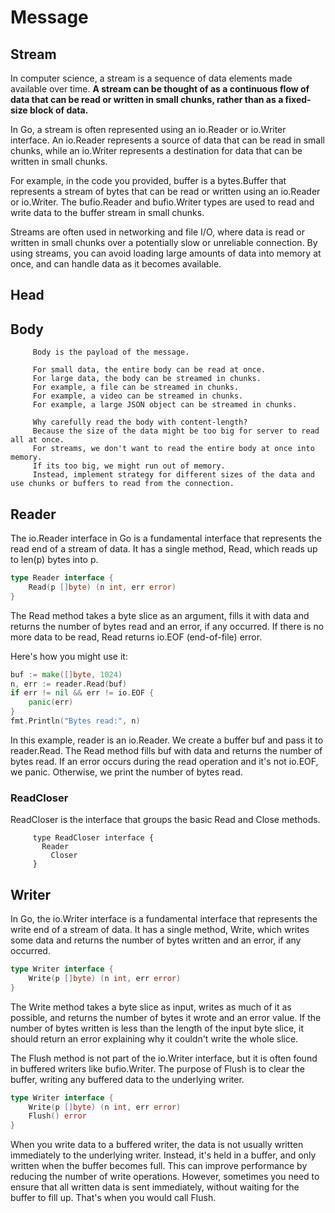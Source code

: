 
# Message

## Stream
In computer science, a stream is a sequence of data elements made available over time. **A stream can be thought of as a continuous flow of data that can be read or written in small chunks, rather than as a fixed-size block of data.**

In Go, a stream is often represented using an io.Reader or io.Writer interface. An io.Reader represents a source of data that can be read in small chunks, while an io.Writer represents a destination for data that can be written in small chunks.

For example, in the code you provided, buffer is a bytes.Buffer that represents a stream of bytes that can be read or written using an io.Reader or io.Writer. The bufio.Reader and bufio.Writer types are used to read and write data to the buffer stream in small chunks.

Streams are often used in networking and file I/O, where data is read or written in small chunks over a potentially slow or unreliable connection. By using streams, you can avoid loading large amounts of data into memory at once, and can handle data as it becomes available.

## Head

## Body
		 Body is the payload of the message.
		
		 For small data, the entire body can be read at once.
		 For large data, the body can be streamed in chunks.
		 For example, a file can be streamed in chunks.
		 For example, a video can be streamed in chunks.
		 For example, a large JSON object can be streamed in chunks.
		
		 Why carefully read the body with content-length?
		 Because the size of the data might be too big for server to read all at once.
		 For streams, we don't want to read the entire body at once into memory.
		 If its too big, we might run out of memory.
		 Instead, implement strategy for different sizes of the data and use chunks or buffers to read from the connection.


## Reader

The io.Reader interface in Go is a fundamental interface that represents the read end of a stream of data.
It has a single method, Read, which reads up to len(p) bytes into p.

```go
type Reader interface {
    Read(p []byte) (n int, err error)
}
```

The Read method takes a byte slice as an argument, fills it with data and returns the number of bytes read and an error, if any occurred.
If there is no more data to be read, Read returns io.EOF (end-of-file) error.

Here's how you might use it:

```go
buf := make([]byte, 1024)
n, err := reader.Read(buf)
if err != nil && err != io.EOF {
    panic(err)
}
fmt.Println("Bytes read:", n)
```

In this example, reader is an io.Reader. We create a buffer buf and pass it to reader.Read.
The Read method fills buf with data and returns the number of bytes read.
If an error occurs during the read operation and it's not io.EOF, we panic.
Otherwise, we print the number of bytes read.

### ReadCloser
ReadCloser is the interface that groups the basic Read and Close methods.
	
```
	 type ReadCloser interface {
	   Reader
	 	 Closer
	 }
```


## Writer

In Go, the io.Writer interface is a fundamental interface that represents the write end of a stream of data.
It has a single method, Write, which writes some data and returns the number of bytes written and an error, if any occurred.

```go
type Writer interface {
    Write(p []byte) (n int, err error)
}
```

The Write method takes a byte slice as input, writes as much of it as possible, and returns the number of bytes it wrote and an error value.
If the number of bytes written is less than the length of the input byte slice, it should return an error explaining why it couldn't write the whole slice.

The Flush method is not part of the io.Writer interface, but it is often found in buffered writers like bufio.Writer. The purpose of Flush is to clear the buffer, writing any buffered data to the underlying writer.

```go
type Writer interface {
    Write(p []byte) (n int, err error)
    Flush() error
}
```

When you write data to a buffered writer, the data is not usually written immediately to the underlying writer.
Instead, it's held in a buffer, and only written when the buffer becomes full.
This can improve performance by reducing the number of write operations.
However, sometimes you need to ensure that all written data is sent immediately, without waiting for the buffer to fill up.
That's when you would call Flush.